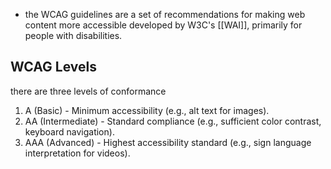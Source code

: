 - the WCAG guidelines are a set of recommendations for making web content more accessible developed by W3C's [[WAI]], primarily for people with disabilities.

## WCAG Levels
there are three levels of conformance
1. A (Basic) - Minimum accessibility (e.g., alt text for images).
2. AA (Intermediate) - Standard compliance (e.g., sufficient color contrast, keyboard navigation).
3. AAA (Advanced) - Highest accessibility standard (e.g., sign language interpretation for videos).